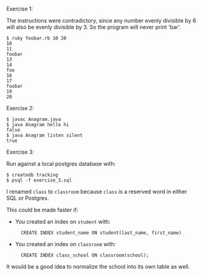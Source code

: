 Exercise 1:

The instructions were contradictory, since any number evenly divisible by 6
will also be evenly divisible by 3. So the program will never print 'bar'.

    $ ruby foobar.rb 10 20
    10
    11
    foobar
    13
    14
    foo
    16
    17
    foobar
    19
    20

Exercise 2:

    $ javac Anagram.java
    $ java Anagram hello hi
    false
    $ java Anagram listen silent
    true

Exercise 3:

Run against a local postgres database with:

    $ createdb tracking
    $ psql -f exercise_3.sql

I renamed `class` to `classroom` because `class` is a reserved word in either
SQL or Postgres.

This could be made faster if:

- You created an index on `student` with:

        CREATE INDEX student_name ON student(last_name, first_name)

- You created an index on `classroom` with:

        CREATE INDEX class_school ON classroom(school);

It would be a good idea to normalize the school into its own table as well.
